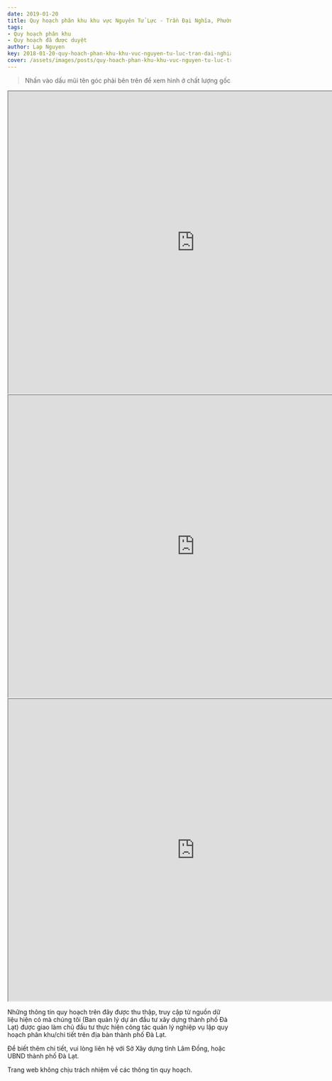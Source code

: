 ```yaml
---
date: 2019-01-20
title: Quy hoạch phân khu khu vực Nguyên Tử Lực - Trần Đại Nghĩa, Phường 8 (Khu A11)
tags:
- Quy hoạch phân khu
- Quy hoạch đã được duyệt
author: Lap Nguyen
key: 2018-01-20-quy-hoach-phan-khu-khu-vuc-nguyen-tu-luc-tran-dai-nghia-phuong-8-khu-a11
cover: /assets/images/posts/quy-hoach-phan-khu-khu-vuc-nguyen-tu-luc-tran-dai-nghia-phuong-8-khu-a11.png
---
```


> Nhấn vào dấu mũi tên góc phải bên trên để xem hình ở chất lượng gốc

<iframe src="https://drive.google.com/file/d/1KpLucYXue89bL3cKsTiqerayEXs9FTDI/preview" width="840" height="680"></iframe>
<!--more-->
<iframe src="https://drive.google.com/file/d/1VWcxxTl7Ect4DVjdPfEHw9rTpLDtJrm8/preview" width="840" height="680"></iframe>
<iframe src="https://drive.google.com/file/d/1t85Kj-Kfb7kxCeJhz06v-IOJwz0DFzyH/preview" width="840" height="680"></iframe>

Những thông tin quy hoạch trên đây được thu thập, truy cập từ nguồn dữ liệu hiện có mà chúng tôi (Ban quản lý dự án đầu tư xây dựng thành phố Đà Lạt) được giao làm chủ đầu tư thực hiện công tác quản lý nghiệp vụ lập quy hoạch phân khu/chi tiết trên địa bàn thành phố Đà Lạt.

Để biết thêm chi tiết, vui lòng liên hệ với Sở Xây dựng tỉnh Lâm Đồng, hoặc UBND thành phố Đà Lạt.

Trang web không chịu trách nhiệm về các thông tin quy hoạch.